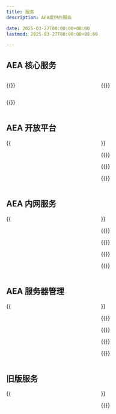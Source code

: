```yaml
---
title: 服务
description: AEA提供的服务

date: 2025-03-27T00:00:00+08:00
lastmod: 2025-03-27T00:00:00+08:00

---
```


<style>
.services-grid {
  display: grid;
  grid-template-columns: repeat(2, 1fr);
  /* gap: 24px; */
  /* margin-bottom: 32px; */
}
.post-link-card {
  width:80%;
}

@media (max-width: 768px) {
  .services-grid {
    grid-template-columns: 1fr;
  }
}
</style>


## AEA 核心服务

<div class = "services-grid">

{{<externalLinkCard title="AEA 设备租借" link="暂未开放" cover="/images/Services/rent.png">}}

{{<externalLinkCard title="AEA 3D打印申请" link="暂未开放" cover="/images/Services/3dbambu.png">}}

{{<externalLinkCard title="AEA 公用文件资源库" link="http://aea1989.tech/" cover="/images/Services/AEAarchive.png">}}

</div>

## AEA 开放平台

<div class = "services-grid">
{{<externalLinkCard title="AEA in Bilibili" link="https://space.bilibili.com/512380538" cover="/images/AEA_Logo.png">}}

{{<externalLinkCard title="AEA Github组织" link="https://github.com/Applicable-Electronic-Association" cover="/images/Services/github.gif">}}

{{<externalLinkCard title="AEA 嘉立创开源广场" link="https://oshwhub.com/kongyouxether/works" cover="/images/Services/jlc.jpeg">}}

{{<externalLinkCard title="AEA 官方飞书平台" link="https://zcngu4sh2gpe.feishu.cn" cover="/images/Services/lark.png">}}
</div>

## AEA 内网服务

<div class = "services-grid">
{{<externalLinkCard title="AEA 公用文件资源库" link="http://aea1989.tech/" cover="/images/Services/AEAarchive.png">}}

{{<externalLinkCard title="AEA 远程打印服务" link="https://192.168.1.3:631" cover="/images/Services/cups.webp">}}

{{<externalLinkCard title="AEA HomeAssistant" link="http://192.168.1.3:8123/" cover="/images/Services/hass.png">}}

{{<externalLinkCard title="AEA Samba" link="查看教程" cover="/images/Services/AEASamba.png">}}

{{<externalLinkCard title="AEA NextCloud" link="http://aea1989.tech:1989/" cover="/images/Services/Nextcloud_Logo.svg.png">}}

<!-- {{<externalLinkCard title="AEA Samba" link="?" cover="?">}} -->
</div>

## AEA 服务器管理

<div class = "services-grid">
{{<externalLinkCard title="AEA 服务器DashBoard" link="http://aea1989.tech/aea-dashboard/" cover="/images/Services/server.png">}}

{{<externalLinkCard title="AEA OpenWRT" link="http://192.168.1.2:19890/" cover="/images/Services/openwrt.png">}}

{{<externalLinkCard title="AEA TrueNAS" link="http://aeanas.local:1989/" cover="/images/Services/truenas.webp">}}

{{<externalLinkCard title="AEA Debian" link="?" cover="/images/Services/Debian-OpenLogo.svg.png">}}

{{<externalLinkCard title="AEA ESXI" link="https://192.168.1.126/" cover="/images/Services/esxi.webp">}}
</div>

## 旧版服务

<div class = "services-grid">
{{<externalLinkCard title="AEA 公告板（已停用）" link="http://aea1989.tech/blackboard/" cover="/images/Services/AEAboard.png">}}

{{<externalLinkCard title="AEA Public Server V2" link="http://aea1989.tech/main/" cover="/images/Services/AEAV2.png">}}
</div>

